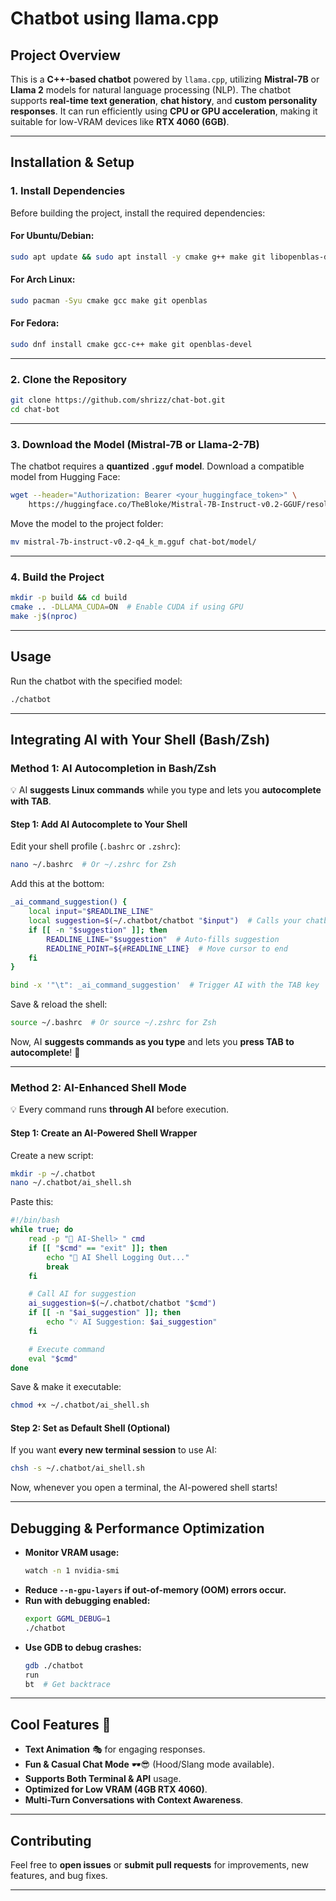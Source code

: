 # Chatbot using llama.cpp

## **Project Overview**
This is a **C++-based chatbot** powered by `llama.cpp`, utilizing **Mistral-7B** or **Llama 2** models for natural language processing (NLP). The chatbot supports **real-time text generation**, **chat history**, and **custom personality responses**. It can run efficiently using **CPU or GPU acceleration**, making it suitable for low-VRAM devices like **RTX 4060 (6GB)**.

---

## **Installation & Setup**

### **1. Install Dependencies**
Before building the project, install the required dependencies:

#### **For Ubuntu/Debian**:
```sh
sudo apt update && sudo apt install -y cmake g++ make git libopenblas-dev
```

#### **For Arch Linux**:
```sh
sudo pacman -Syu cmake gcc make git openblas
```

#### **For Fedora**:
```sh
sudo dnf install cmake gcc-c++ make git openblas-devel
```

---

### **2. Clone the Repository**
```sh
git clone https://github.com/shrizz/chat-bot.git
cd chat-bot
```

---

### **3. Download the Model (Mistral-7B or Llama-2-7B)**
The chatbot requires a **quantized `.gguf` model**. Download a compatible model from Hugging Face:
```sh
wget --header="Authorization: Bearer <your_huggingface_token>" \
    https://huggingface.co/TheBloke/Mistral-7B-Instruct-v0.2-GGUF/resolve/main/mistral-7b-instruct-v0.2-q4_k_m.gguf
```
Move the model to the project folder:
```sh
mv mistral-7b-instruct-v0.2-q4_k_m.gguf chat-bot/model/
```

---

### **4. Build the Project**
```sh
mkdir -p build && cd build
cmake .. -DLLAMA_CUDA=ON  # Enable CUDA if using GPU
make -j$(nproc)
```

---

## **Usage**
Run the chatbot with the specified model:
```sh
./chatbot
```

---

## **Integrating AI with Your Shell (Bash/Zsh)**

### **Method 1: AI Autocompletion in Bash/Zsh**
💡 AI **suggests Linux commands** while you type and lets you **autocomplete with TAB**.

#### **Step 1: Add AI Autocomplete to Your Shell**
Edit your shell profile (`.bashrc` or `.zshrc`):
```sh
nano ~/.bashrc  # Or ~/.zshrc for Zsh
```
Add this at the bottom:
```sh
_ai_command_suggestion() {
    local input="$READLINE_LINE"
    local suggestion=$(~/.chatbot/chatbot "$input")  # Calls your chatbot
    if [[ -n "$suggestion" ]]; then
        READLINE_LINE="$suggestion"  # Auto-fills suggestion
        READLINE_POINT=${#READLINE_LINE}  # Move cursor to end
    fi
}

bind -x '"\t": _ai_command_suggestion'  # Trigger AI with the TAB key
```
Save & reload the shell:
```sh
source ~/.bashrc  # Or source ~/.zshrc for Zsh
```
Now, AI **suggests commands as you type** and lets you **press TAB to autocomplete**! 🚀

---

### **Method 2: AI-Enhanced Shell Mode**
💡 Every command runs **through AI** before execution.

#### **Step 1: Create an AI-Powered Shell Wrapper**
Create a new script:
```sh
mkdir -p ~/.chatbot
nano ~/.chatbot/ai_shell.sh
```
Paste this:
```sh
#!/bin/bash
while true; do
    read -p "🤖 AI-Shell> " cmd
    if [[ "$cmd" == "exit" ]]; then
        echo "👋 AI Shell Logging Out..."
        break
    fi

    # Call AI for suggestion
    ai_suggestion=$(~/.chatbot/chatbot "$cmd")
    if [[ -n "$ai_suggestion" ]]; then
        echo "💡 AI Suggestion: $ai_suggestion"
    fi

    # Execute command
    eval "$cmd"
done
```
Save & make it executable:
```sh
chmod +x ~/.chatbot/ai_shell.sh
```

#### **Step 2: Set as Default Shell (Optional)**
If you want **every new terminal session** to use AI:
```sh
chsh -s ~/.chatbot/ai_shell.sh
```
Now, whenever you open a terminal, the AI-powered shell starts!

---

## **Debugging & Performance Optimization**
- **Monitor VRAM usage:**
  ```sh
  watch -n 1 nvidia-smi
  ```
- **Reduce `--n-gpu-layers` if out-of-memory (OOM) errors occur.**
- **Run with debugging enabled:**
  ```sh
  export GGML_DEBUG=1
  ./chatbot
  ```
- **Use GDB to debug crashes:**
  ```sh
  gdb ./chatbot
  run
  bt  # Get backtrace
  ```

---

## **Cool Features** 🚀
- **Text Animation** 🎭 for engaging responses.
- **Fun & Casual Chat Mode** 🕶️😎 (Hood/Slang mode available).
- **Supports Both Terminal & API** usage.
- **Optimized for Low VRAM (4GB RTX 4060)**.
- **Multi-Turn Conversations with Context Awareness**.

---

## **Contributing**
Feel free to **open issues** or **submit pull requests** for improvements, new features, and bug fixes.

---
